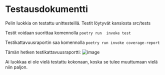 # Testausdokumentti
Pelin luokkia on testattu unittesteillä. Testit löytyvät kansiosta src/tests

Testit voidaan suorittaa komennolla `poetry run  invoke test`

Testikattavuusraportin saa komennolla `poetry run invoke coverage-report`


Tämän hetken testikattavuusraportti:
![image](https://github.com/alannesanni/tiralabra/assets/128046458/87ee0b04-fffc-493e-867f-0316605abc44)

Ai luokkaa ei ole vielä testattu kokonaan, koska se tulee muuttumaan vielä niin paljon.
